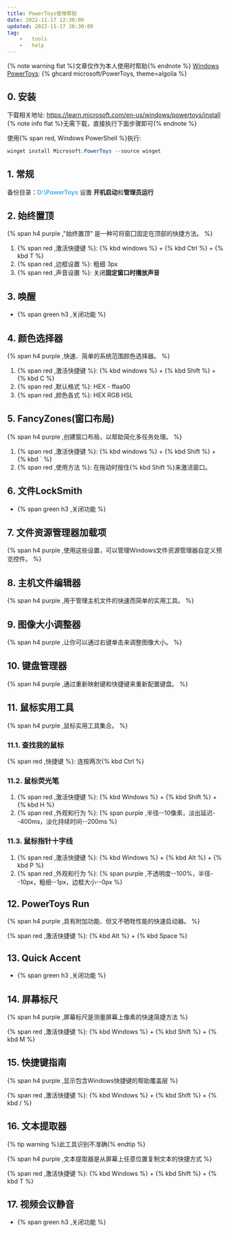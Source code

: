 ```yaml
---
title: PowerToys使用帮助
date: 2022-11-17 12:30:00
updated: 2022-11-17 20:30:00
tag: 
    -   tools
    -   help
---
```

{% note warning flat %}文章仅作为本人使用时帮助{% endnote %}
[Windows PowerToys](https://learn.microsoft.com/en-us/windows/powertoys/): 
 {% ghcard microsoft/PowerToys, theme=algolia %}
 ## 0. 安装
 下载相关地址: https://learn.microsoft.com/en-us/windows/powertoys/install
 {% note info flat %}无需下载，直接执行下面步骤即可{% endnote %}

 使用{% span red, Windows PowerShell %}执行:

 ```POWERSHELL
 winget install Microsoft.PowerToys --source winget
 ```

 ## 1. 常规

备份目录：<font color=#49b1f5>**D:\PowerToys**</font>
设置 **开机启动**和**管理员运行**

## 2. 始终置顶

{% span h4 purple ,"始终置顶" 是一种可将窗囗固定在顶部的快捷方法。 %}

1. {% span red ,激活快捷键 %}: {% kbd windows %} + {% kbd Ctrl %} + {% kbd T %}
2. {% span red ,边框设置 %}: 粗细 3px
3. {% span red ,声音设置 %}: 关闭**固定窗口时播放声音**

## 3. 唤醒

* {% span green h3 ,关闭功能 %}

## 4. 颜色选择器

{% span h4 purple ,快速、简单的系统范围颜色选择器。 %}

1. {% span red ,激活快捷键 %}: {% kbd windows %} + {% kbd Shift %} + {% kbd C %}
2. {% span red ,默认格式 %}: HEX - ffaa00
3. {% span red ,颜色各式 %}: HEX RGB HSL

## 5. FancyZones(窗口布局)

{% span h4 purple ,创建窗口布局，以帮助简化多任务处理。 %}

1. {% span red ,激活快捷键 %}: {% kbd windows %} + {% kbd Shift %} + {% kbd ` %}
2. {% span red ,使用方法 %}: 在拖动时按住{% kbd Shift %}来激活窗口。

## 6. 文件LockSmith

* {% span green h3 ,关闭功能 %}

## 7. 文件资源管理器加载项

{% span h4 purple ,使用这些设置，可以管理Windows文件资源管理器自定义预览控件。 %}

## 8. 主机文件编辑器

{% span h4 purple ,用于管理主机文件的快速而简单的实用工具。 %}

## 9. 图像大小调整器

{% span h4 purple ,让你可以通过右键单击来调整图像大小。 %}

## 10. 键盘管理器

{% span h4 purple ,通过重新映射键和快捷键来重新配置键盘。 %}

## 11. 鼠标实用工具

{% span h4 purple ,鼠标实用工具集合。 %}

### 11.1. 查找我的鼠标

{% span red ,快捷键 %}: 连按两次{% kbd Ctrl %}

### 11.2. 鼠标荧光笔

1. {% span red ,激活快捷键 %}: {% kbd Windows %} + {% kbd Shift %} + {% kbd H %}
2. {% span red ,外观和行为 %}: {% span purple ,半径--10像素，淡出延迟--400ms，淡化持续时间--200ms %}

### 11.3. 鼠标指针十字线

1. {% span red ,激活快捷键 %}: {% kbd Windows %} + {% kbd Alt %} + {% kbd P %}
2. {% span red ,外观和行为 %}: {% span purple ,不透明度--100%，半径--10px，粗细--1px，边框大小--0px %}

## 12. PowerToys Run

{% span h4 purple ,具有附加功能、但又不牺牲性能的快速启动器。 %}

{% span red ,激活快捷键 %}: {% kbd Alt %} + {% kbd Space %}

## 13. Quick Accent

* {% span green h3 ,关闭功能 %}

## 14. 屏幕标尺

{% span h4 purple ,屏幕标尺是测量屏幕上像素的快速简捷方法 %}

{% span red ,激活快捷键 %}: {% kbd Windows %} + {% kbd Shift %} + {% kbd M %}

## 15. 快捷键指南

{% span h4 purple ,显示包含Windows快捷键的帮助覆盖层 %}

{% span red ,激活快捷键 %}: {% kbd Windows %} + {% kbd Shift %} + {% kbd / %}

## 16. 文本提取器

{% tip warning %}此工具识别不准确{% endtip %}

{% span h4 purple ,文本提取器是从屏幕上任意位置复制文本的快捷方式 %}

{% span red ,激活快捷键 %}: {% kbd Windows %} + {% kbd Shift %} + {% kbd T %}

## 17. 视频会议静音

* {% span green h3 ,关闭功能 %}